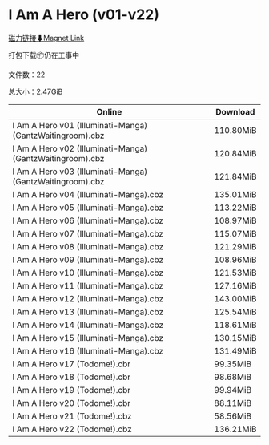 # I Am A Hero (v01-v22)

[磁力链接⬇Magnet Link](magnet:?xt=urn:btih:59e292a3e0abdc37b5ca945844ad45c0d5d515be&dn=I%20Am%20A%20Hero%20%28v01-v22%29)

打包下载📦仍在工事中

文件数：22

总大小：2.47GiB

Online | Download
--- | ---
I Am A Hero v01 (Illuminati-Manga)(GantzWaitingroom).cbz | 110.80MiB
I Am A Hero v02 (Illuminati-Manga)(GantzWaitingroom).cbz | 120.84MiB
I Am A Hero v03 (Illuminati-Manga)(GantzWaitingroom).cbz | 121.84MiB
I Am A Hero v04 (Illuminati-Manga).cbz | 135.01MiB
I Am A Hero v05 (Illuminati-Manga).cbz | 113.22MiB
I Am A Hero v06 (Illuminati-Manga).cbz | 108.97MiB
I Am A Hero v07 (Illuminati-Manga).cbz | 115.07MiB
I Am A Hero v08 (Illuminati-Manga).cbz | 121.29MiB
I Am A Hero v09 (Illuminati-Manga).cbz | 108.96MiB
I Am A Hero v10 (Illuminati-Manga).cbz | 121.53MiB
I Am A Hero v11 (Illuminati-Manga).cbz | 127.16MiB
I Am A Hero v12 (Illuminati-Manga).cbz | 143.00MiB
I Am A Hero v13 (Illuminati-Manga).cbz | 125.54MiB
I Am A Hero v14 (Illuminati-Manga).cbz | 118.61MiB
I Am A Hero v15 (Illuminati-Manga).cbz | 130.15MiB
I Am A Hero v16 (Illuminati-Manga).cbz | 131.49MiB
I Am A Hero v17 (Todome!).cbr | 99.35MiB
I Am A Hero v18 (Todome!).cbr | 98.68MiB
I Am A Hero v19 (Todome!).cbr | 99.94MiB
I Am A Hero v20 (Todome!).cbr | 88.11MiB
I Am A Hero v21 (Todome!).cbz | 58.56MiB
I Am A Hero v22 (Todome!).cbz | 136.21MiB